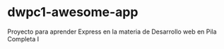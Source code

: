 # dwpc1-awesome-app
Proyecto para aprender Express en la materia de Desarrollo web en Pila Completa I  
